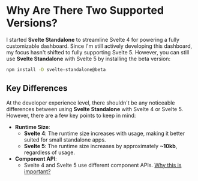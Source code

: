 # Why Are There Two Supported Versions?

I started **Svelte Standalone** to streamline Svelte 4 for powering a fully customizable dashboard. Since I'm still actively developing this dashboard, my focus hasn't shifted to fully supporting Svelte 5. However, you can still use **Svelte Standalone** with Svelte 5 by installing the beta version:

```bash
npm install -D svelte-standalone@beta
```

## Key Differences

At the developer experience level, there shouldn't be any noticeable differences between using **Svelte Standalone** with Svelte 4 or Svelte 5. However, there are a few key points to keep in mind:

- **Runtime Size**:
  - **Svelte 4**: The runtime size increases with usage, making it better suited for small standalone apps.
  - **Svelte 5**: The runtime size increases by approximately **~10kb**, regardless of usage.
- **Component API**:
  - Svelte 4 and Svelte 5 use different component APIs. [Why this is important?](/component-api)
